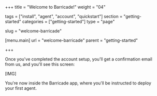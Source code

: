 +++
title = "Welcome to Barricade!"
weight = "04"

tags = ["install", "agent", "account", "quickstart"]
section = "getting-started"
categories = ["getting-started"]
type = "page"

slug = "welcome-barricade"

[menu.main]
    url = "welcome-barricade"
    parent = "getting-started"

+++

Once you've completed the account setup, you'll get a confirmation email from us, and you'll see this screen:

[IMG]

You're now inside the Barricade app, where you'll be instructed to deploy your first agent.
